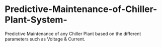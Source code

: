 # Predictive-Maintenance-of-Chiller-Plant-System-
Predictive Maintenance of any Chiller Plant based on the different parameters such as Voltage &amp; Current.
